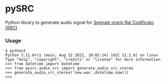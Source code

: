 # pySRC
Python library to generate audio signal for [Segnale orario Rai Codificato (SRC)](https://it.wikipedia.org/wiki/Segnale_orario)

### Usage

```
$ python3
Python 3.11.0rc1 (main, Aug 12 2022, 10:02:14) [GCC 11.2.0] on linux
Type "help", "copyright", "credits" or "license" for more information.
>>> from datetime import datetime
>>> from pysrc.audio_src import generate_audio_src_stereo
>>> generate_audio_src_stereo('now.wav',datetime.now())
>>>
```
